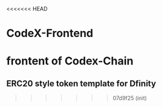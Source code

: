 <<<<<<< HEAD
# CodeX-Frontend
frontent of Codex-Chain
=======
## ERC20 style token template for Dfinity

>>>>>>> 07d9f25 (init)
